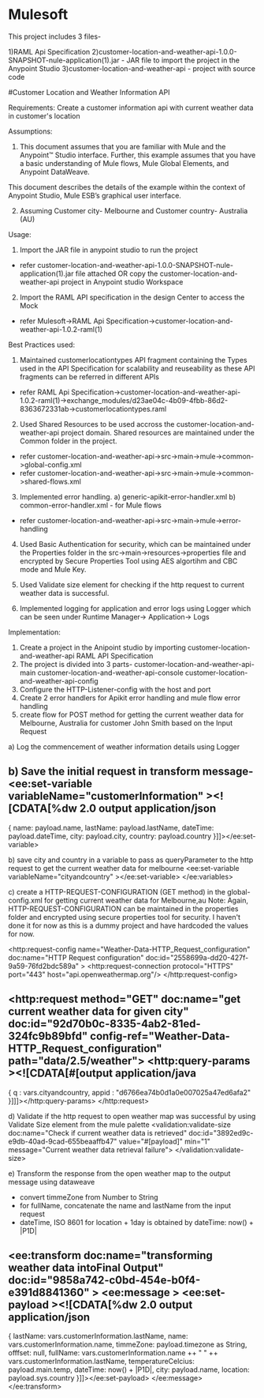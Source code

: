 # Mulesoft
This project includes 3 files-

1)RAML Api Specification
2)customer-location-and-weather-api-1.0.0-SNAPSHOT-nule-application(1).jar - JAR file to import the project in the Anypoint Studio
3)customer-location-and-weather-api - project with source code

#Customer Location and Weather Information API

Requirements:
Create a customer information api with current weather data in customer's location

Assumptions:
1) This document assumes that you are familiar with Mule and the Anypoint™ Studio interface. Further, this example assumes that you have a basic understanding of Mule flows, Mule Global Elements, and Anypoint DataWeave.

This document describes the details of the example within the context of Anypoint Studio, Mule ESB’s graphical user interface.

2) Assuming Customer city- Melbourne and Customer country- Australia (AU)

Usage:
1) Import the JAR file in anypoint studio to run the project
- refer customer-location-and-weather-api-1.0.0-SNAPSHOT-nule-application(1).jar file attached
OR
copy the customer-location-and-weather-api project in Anypoint studio Workspace
2) Import the RAML API specification in the design Center to access the Mock 
- refer Mulesoft->RAML Api Specification->customer-location-and-weather-api-1.0.2-raml(1)

Best Practices used:
1) Maintained customerlocationtypes API fragment containing the Types used in the API Specification for scalability and reuseability as these API fragments can be referred in different APIs
- refer RAML Api Specification->customer-location-and-weather-api-1.0.2-raml(1)->exchange_modules/d23ae04c-4b09-4fbb-86d2-8363672331ab->customerlocationtypes.raml

2) Used Shared Resources to be used accross the customer-location-and-weather-api project domain. Shared resources are maintained under the Common folder in the project.
- refer customer-location-and-weather-api->src->main->mule->common->global-config.xml
- refer customer-location-and-weather-api->src->main->mule->common->shared-flows.xml

3) Implemented error handling.
 a) generic-apikit-error-handler.xml
 b) common-error-handler.xml - for Mule flows
 - refer customer-location-and-weather-api->src->main->mule->error-handling

4) Used Basic Authentication for security, which can be maintained under the Properties folder in the src->main->resources->properties file and encrypted by Secure Properties Tool using AES algortihm and CBC mode and Mule Key.

5) Used Validate size element for checking if the http request to current weather data is successful.

6) Implemented logging for application and error logs using Logger which can be seen under Runtime Manager-> Application-> Logs

Implementation:
1) Create a project in the Anipoint studio by importing customer-location-and-weather-api RAML API Specification
2) The project is divided into 3 parts-
customer-location-and-weather-api-main
customer-location-and-weather-api-console
customer-location-and-weather-api-config
3) Configure the HTTP-Listener-config with the host and port 
4) Create 2 error handlers for Apikit error handling and mule flow error handling
5) create flow for POST method for getting the current weather data for Melbourne, Australia for customer John Smith based on the Input Request

a) Log the commencement of weather information details using Logger
<logger level="INFO" doc:name="Start" doc:id="cb559651-a85d-4b2d-9a10-141bf1cf3485" message="Commencement of Weather information details"/>

b) Save the initial request in transform message-
				<ee:set-variable variableName="customerInformation" ><![CDATA[%dw 2.0
output application/json
---
{
	name: payload.name,
	lastName: payload.lastName,
	dateTime: payload.dateTime,
	city: payload.city,
	country: payload.country
}]]></ee:set-variable>

b) save city and country in a variable to pass as queryParameter to the http request to get the current weather data for melbourne
<ee:set-variable variableName="cityandcountry" ><![CDATA[payload.city ++ "," ++ payload.country]]></ee:set-variable>
			</ee:variables>

c) create a HTTP-REQUEST-CONFIGURATION (GET method) in the global-config.xml for getting current weather data for Melbourne,au
Note: Again, HTTP-REQUEST-CONFIGURATION can be maintained in the properties folder and encrypted using secure properties tool for security. I haven't done it for now as this is a dummy project and have hardcoded the values for now.

<http:request-config name="Weather-Data-HTTP_Request_configuration" doc:name="HTTP Request configuration" doc:id="2558699a-dd20-427f-9a59-76fd2bdc589a" >
		<http:request-connection protocol="HTTPS" port="443" host="api.openweathermap.org"/>
	</http:request-config>

<http:request method="GET" doc:name="get current weather data for given city" doc:id="92d70b0c-8335-4ab2-81ed-324fc9b89bfd" config-ref="Weather-Data-HTTP_Request_configuration" path="data/2.5/weather">
			<http:query-params ><![CDATA[#[output application/java
---
{
	q : vars.cityandcountry,
	appid : "d6766ea74b0d1a0e007025a47ed6afa2"
}]]]></http:query-params>
		</http:request>

d) Validate if the http request to open weather map was successful by using Validate Size element from the mule palette
<validation:validate-size doc:name="Check if current weather data is retrieved" doc:id="3892ed9c-e9db-40ad-9cad-655beaaffb47" value="#[payload]" min="1" message="Current weather data retrieval failure">
			<error-mapping sourceType="VALIDATION:INVALID_SIZE" targetType="WEATHER_DATA:INTERNAL_SERVER_FAILURE" />
		</validation:validate-size>

e) Transform the response from the open weather map to the output message using dataweave
- convert timmeZone from Number to String
- for fullName, concatenate the name and lastName from the input request
- dateTime, ISO 8601 for location + 1day is obtained by dateTime: now() + |P1D|

<ee:transform doc:name="transforming weather data intoFinal Output" doc:id="9858a742-c0bd-454e-b0f4-e391d8841360" >
			<ee:message >
				<ee:set-payload ><![CDATA[%dw 2.0
output application/json
---
{
	lastName: vars.customerInformation.lastName,
	name: vars.customerInformation.name,
	timmeZone: payload.timezone as String,
	offfset: null,
	fullName: vars.customerInformation.name ++ " " ++ vars.customerInformation.lastName,
	temperatureCelcius: payload.main.temp,
	dateTime: now() + |P1D|,
	city: payload.name,
	location: payload.sys.country
}]]></ee:set-payload>
			</ee:message>
		</ee:transform>


